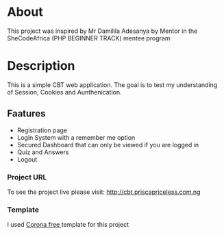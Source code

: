 # About

This project was inspired by Mr Damilila Adesanya by Mentor in the SheCodeAfrica (PHP BEGINNER TRACK) mentee program

# Description
 This is a simple CBT web application. The goal is to test my understanding of Session, Cookies and Aunthenication.

 ## Faatures

- Registration page
- Login System with a remember me option
- Secured Dashboard that can only be viewed if you are logged in
- Quiz and Answers
- Logout

### Project URL
To see the project live please visit: http://cbt.priscapriceless.com.ng

### Template
I used <a href="https://www.bootstrapdash.com/demo/corona-free/jquery/template/index.html">Corona free </a> template for this project